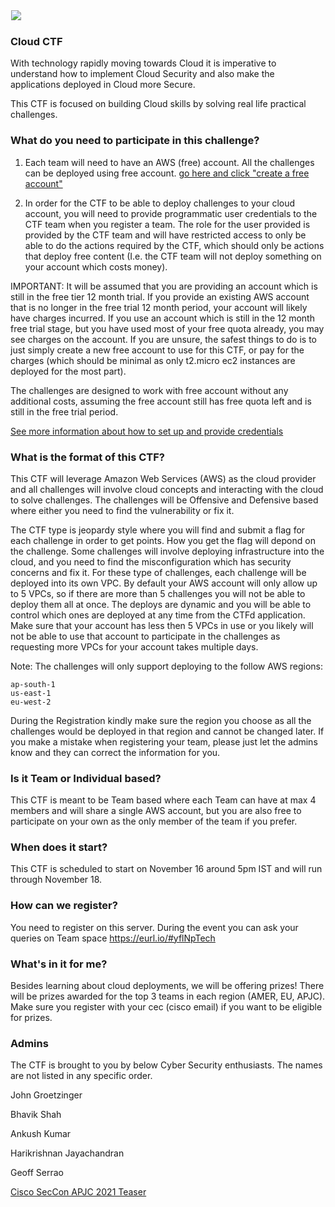<img class="w-100 mx-auto d-block" style="max-width: 3000px;padding: 1px;padding-top: 14vh;" src="/files/802bb5d197374d0edc8eb0a187356031/seccon_logo.jpg">
<h3>Cloud CTF</h3>

With technology rapidly moving towards Cloud it is imperative to understand how to implement Cloud Security and also make the applications deployed in Cloud more Secure.

This CTF is focused on building Cloud skills by solving real life practical challenges.


<h3>What do you need to participate in this challenge?</h3>

1) Each team will need to have an AWS (free) account. All the challenges can be deployed using free account. [go here and click "create a free account"](https://aws.amazon.com/free/?trk=ps_a134p000003yBfsAAE&trkCampaign=acq_paid_search_brand&sc_channel=ps&sc_campaign=acquisition_US&sc_publisher=google&sc_category=core&sc_country=US&sc_geo=NAMER&sc_outcome=acq&sc_detail=%2Bcreate%20%2Baws%20%2Baccount&sc_content=Account_bmm&sc_segment=438195700997&sc_medium=ACQ-P|PS-GO|Brand|Desktop|SU|AWS|Core|US|EN|Text&s_kwcid=AL!4422!3!438195700997!b!!g!!%2Bcreate%20%2Baws%20%2Baccount&ef_id=CjwKCAjw7--KBhAMEiwAxfpkWJwRVjpuXNfVhQxI0idhvMVSlDyY9DXOMGi8kXLUHDo_VEc27lKHrBoCoYsQAvD_BwE:G:s&s_kwcid=AL!4422!3!438195700997!b!!g!!%2Bcreate%20%2Baws%20%2Baccount&all-free-tier.sort-by=item.additionalFields.SortRank&all-free-tier.sort-order=asc&awsf.Free%20Tier%20Types=*all&awsf.Free%20Tier%20Categories=*all)

2) In order for the CTF to be able to deploy challenges to your cloud account, you will need to provide programmatic user credentials to the CTF team when you register a team. The role for the user provided is provided by the CTF team and will have restricted access to only be able to do the actions required by the CTF, which should only be actions that deploy free content (I.e. the CTF team will not deploy something on your account which costs money).

IMPORTANT: It will be assumed that you are providing an account which is still in the free tier 12 month trial. If you provide an existing AWS account that is no longer in the free trial 12 month period, your account will likely have charges incurred. If you use an account which is still in the 12 month free trial stage, but you have used most of your free quota already, you may see charges on the account. If you are unsure, the safest things to do is to just simply create a new free account to use for this CTF, or pay for the charges (which should be minimal as only t2.micro ec2 instances are deployed for the most part).

The challenges are designed to work with free account without any additional costs, assuming the free account still has free quota left and is still in the free trial period.

[See more information about how to set up and provide credentials](https://cloudctfseccon2021.cisco.com/byoa_info)


<h3>What is the format of this CTF? </h3>

This CTF will leverage Amazon Web Services (AWS) as the cloud provider and all challenges will involve cloud concepts and interacting with the cloud to solve challenges. The challenges will be Offensive and Defensive based where either you need to find the vulnerability or fix it.

The CTF type is jeopardy style where you will find and submit a flag for each challenge in order to get points. How you get the flag will depond on the challenge.
Some challenges will involve deploying infrastructure into the cloud, and you need to find the misconfiguration which has security concerns and fix it. For these type of challenges, each challenge will be deployed into its own VPC. By default your AWS account will only allow up to 5 VPCs, so if there are more than 5 challenges you will not be able to deploy them all at once. The deploys are dynamic and you will be able to control which ones are deployed at any time from the CTFd application. Make sure that your account has less then 5 VPCs in use or you likely will not be able to use that account to participate in the challenges as requesting more VPCs for your account takes multiple days.

Note: The challenges will only support deploying to the follow AWS regions:

`ap-south-1`  
`us-east-1`  
`eu-west-2`

During the Registration kindly make sure the region you choose as all the challenges would be deployed in that region and cannot be changed later. If you make a mistake when registering your team, please just let the admins know and they can correct the information for you.

<h3>Is it Team or Individual based? </h3>

This CTF is meant to be Team based where each Team can have at max 4 members and will share a single AWS account, but you are also free to participate on your own as the only member of the team if you prefer.

<h3>When does it start?</h3>
This CTF is scheduled to start on November 16 around 5pm IST and will run through November 18.

<h3>How can we register? </h3>

You need to register on this server. During the event you can ask your queries on Team space https://eurl.io/#yflNpTech

<h3>What's in it for me?</h3>
Besides learning about cloud deployments, we will be offering prizes!  
There will be prizes awarded for the top 3 teams in each region (AMER, EU, APJC).  
Make sure you register with your cec (cisco email) if you want to be eligible for prizes.

<h3>Admins</h3>
<p class="p1">The CTF is brought to you by below Cyber Security enthusiasts. The names are not listed in any specific order.</p>
<p class="p1">John Groetzinger</p>
<p class="p1">Bhavik Shah</p>
<p class="p1">Ankush Kumar</p>
<p class="p1">Harikrishnan Jayachandran</p>
<p class="p1">Geoff Serrao</p>

[Cisco SecCon APJC 2021 Teaser](https://cisco.app.box.com/s/icgzup9clc9x78bi2459mmov5tlxzxbb)
